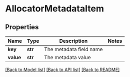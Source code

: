 # AllocatorMetadataItem

## Properties
Name | Type | Description | Notes
------------ | ------------- | ------------- | -------------
**key** | **str** | The metadata field name | 
**value** | **str** | The metadata value | 

[[Back to Model list]](../README.md#documentation-for-models) [[Back to API list]](../README.md#documentation-for-api-endpoints) [[Back to README]](../README.md)


